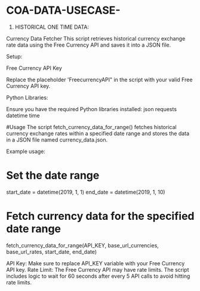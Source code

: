 # COA-DATA-USECASE-
1. HISTORICAL ONE TIME DATA:

Currency Data Fetcher
This script retrieves historical currency exchange rate data using the Free Currency API and saves it into a JSON file.

Setup:

Free Currency API Key

Replace the placeholder 'FreecurrencyAPI" in the script with your valid Free Currency API key.

Python Libraries:

Ensure you have the required Python libraries installed:
json
requests
datetime
time

#Usage
The script fetch_currency_data_for_range() fetches historical currency exchange rates within a specified date range and stores the data in a JSON file named currency_data.json.

Example usage:

# Set the date range
start_date = datetime(2019, 1, 1)
end_date = datetime(2019, 1, 10)

# Fetch currency data for the specified date range
fetch_currency_data_for_range(API_KEY, base_url_currencies, base_url_rates, start_date, end_date)

<!-- Important Notes -->
API Key: Make sure to replace API_KEY variable with your Free Currency API key.
Rate Limit: The Free Currency API may have rate limits. The script includes logic to wait for 60 seconds after every 5 API calls to avoid hitting rate limits.
